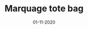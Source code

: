 ---
layout: project
title: 'Marquage tote bag'
caption: Dessin numérique en N&B
description: >
  
date: '01-11-2020'
image: 
  path: /assets/img/works/cover-marquage-tote-bag-microsoft-10-2018.jpg
  srcset: 
    1920w: /assets/img/works/cover-marquage-tote-bag-microsoft-10-2018.jpg
    960w:  /assets/img/works/cover-marquage-tote-bag-microsoft-10-2018.jpg
    480w:  /assets/img/works/cover-marquage-tote-bag-microsoft-10-2018.jpg

---